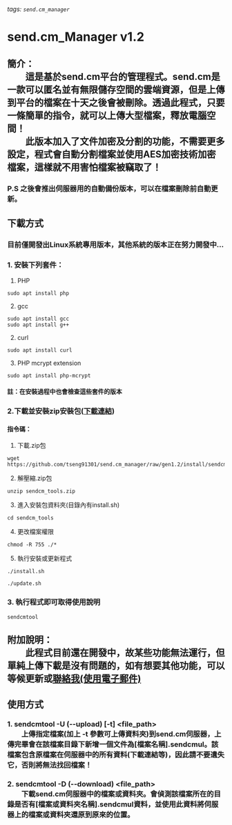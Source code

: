 ###### tags: `send.cm_manager`

# send.cm_Manager v1.2
## 簡介：<br/>　　這是基於send.cm平台的管理程式。send.cm是一款可以匿名並有無限儲存空間的雲端資源，但是上傳到平台的檔案在十天之後會被刪除。透過此程式，只要一條簡單的指令，就可以上傳大型檔案，釋放電腦空間！<br/>　　此版本加入了文件加密及分割的功能，不需要更多設定，程式會自動分割檔案並使用AES加密技術加密檔案，這樣就不用害怕檔案被竊取了！

### P.S 之後會推出伺服器用的自動備份版本，可以在檔案刪除前自動更新。

## 下載方式
### 目前僅開發出Linux系統專用版本，其他系統的版本正在努力開發中...
### 1. 安裝下列套件：
1. PHP
```shell 
sudo apt install php
```
2. gcc
```shell 
sudo apt install gcc
sudo apt install g++
```
2. curl
```shell 
sudo apt install curl
```
3. PHP mcrypt extension
```shell 
sudo apt install php-mcrypt
```
#### 註：在安裝過程中也會檢查這些套件的版本
### 2.下載並安裝zip安裝包([下載連結](https://github.com/tseng91301/send.cm_manager/raw/gen1.2/install/sendcm_tools.zip))
#### 指令碼：
1. 下載.zip包
```shell=
wget https://github.com/tseng91301/send.cm_manager/raw/gen1.2/install/sendcm_tools.zip
```
2. 解壓縮.zip包
```shell=
unzip sendcm_tools.zip
```
3. 進入安裝包資料夾(目錄內有install.sh)
```shell=
cd sendcm_tools
```
4. 更改檔案權限
```shell=
chmod -R 755 ./*
```
5. 執行安裝或更新程式
```shell=
./install.sh
```
```shell=
./update.sh
```
### 3. 執行程式即可取得使用說明
```shell=
sendcmtool
```
## 附加說明：<br/>　　此程式目前還在開發中，故某些功能無法運行，但單純上傳下載是沒有問題的，如有想要其他功能，可以等候更新或[聯絡我(使用電子郵件)](mailto:tseng7418@gmail.com?subject=blacktechserver-contact)

## 使用方式
### 1. sendcmtool -U (--upload) \[-t\] &lt;file_path&gt;<br/>　　上傳指定檔案(加上 -t 參數可上傳資料夾)到send.cm伺服器，上傳完畢會在該檔案目錄下新增一個文件為\[檔案名稱\].sendcmul。該檔案包含原檔案在伺服器中的所有資料(下載連結等)，因此請不要遺失它，否則將無法找回檔案！
### 2. sendcmtool -D (--download) &lt;file_path&gt;<br/>　　下載send.cm伺服器中的檔案或資料夾。會偵測該檔案所在的目錄是否有\[檔案或資料夾名稱\].sendcmul資料，並使用此資料將伺服器上的檔案或資料夾還原到原來的位置。